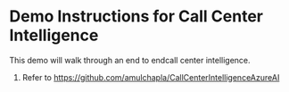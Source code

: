 # Demo Instructions for Call Center Intelligence

This demo will walk through an end to endcall center intelligence.

1. Refer to https://github.com/amulchapla/CallCenterIntelligenceAzureAI
